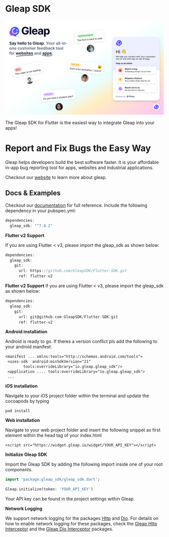 # Gleap SDK

![Gleap Flutter SDK Intro](https://raw.githubusercontent.com/GleapSDK/Gleap-iOS-SDK/main/Resources/GleapHeaderImage.png)

The Gleap SDK for Flutter is the easiest way to integrate Gleap into your apps!

# Report and Fix Bugs the Easy Way

Gleap helps developers build the best software faster. It is your affordable in-app bug reporting tool for apps, websites and industrial applications.

Checkout our [website](https://gleap.io) to learn more about gleap.

## Docs & Examples

Checkout our [documentation](https://gleap.io/docs/flutter/) for full reference. Include the following dependency in your pubspec.yml:

```dart
dependencies:
  gleap_sdk: "^7.0.2"
```

**Flutter v2 Support**

If you are using Flutter < v3, please import the gleap_sdk as shown below:

```dart
dependencies:
  gleap_sdk:
    git:
      url: https://github.com/GleapSDK/Flutter-SDK.git
      ref: flutter-v2

```

**Flutter v2 Support**
If you are using Flutter < v3, please import the gleap_sdk as shown below:

```dart
dependencies:
  gleap_sdk:
    git:
      url: git@github.com:GleapSDK/Flutter-SDK.git
      ref: flutter-v2

```

**Android installation**

Android is ready to go. If theres a version conflict pls add the following to your android manifest:

```
<manifest ... xmlns:tools="http://schemas.android.com/tools">
 <uses-sdk  android:minSdkVersion="21"
        tools:overrideLibrary="io.gleap.gleap_sdk"/>
 <application .... tools:overrideLibrary="io.gleap.gleap_sdk">
 ...
```

**iOS installation**

Navigate to your iOS project folder within the terminal and update the cocoapods by typing

```
pod install
```

**Web installation**

Navigate to your web project folder and insert the following snippet as first element within the head tag of your index.html

```
<script src="https://widget.gleap.io/widget/YOUR_API_KEY"></script>
```

**Initialize Gleap SDK**

Import the Gleap SDK by adding the following import inside one of your root components.

```dart
import 'package:gleap_sdk/gleap_sdk.dart';
```

```dart
Gleap.initialize(token: 'YOUR_API_KEY')
```

Your API key can be found in the project settings within Gleap.

**Network Logging**

We support network logging for the packages [Http](https://pub.dev/packages/http) and [Dio](https://pub.dev/packages/dio). For details on how to enable network logging for these packages, check the [Gleap Http Interceptor](https://pub.dev/packages/gleap_http_interceptor) and the [Gleap Dio Interceptor](https://pub.dev/packages/gleap_dio_interceptor) packages.
